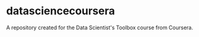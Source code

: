 datasciencecoursera
===================

A repository created for the Data Scientist's Toolbox course from Coursera.
